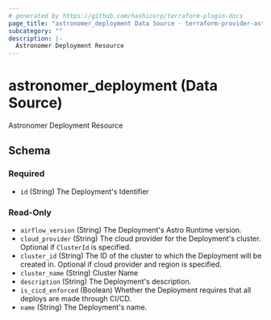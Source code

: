 ```yaml
---
# generated by https://github.com/hashicorp/terraform-plugin-docs
page_title: "astronomer_deployment Data Source - terraform-provider-astronomer"
subcategory: ""
description: |-
  Astronomer Deployment Resource
---
```


# astronomer_deployment (Data Source)

Astronomer Deployment Resource



<!-- schema generated by tfplugindocs -->
## Schema

### Required

- `id` (String) The Deployment's Identifier

### Read-Only

- `airflow_version` (String) The Deployment's Astro Runtime version.
- `cloud_provider` (String) The cloud provider for the Deployment's cluster. Optional if `ClusterId` is specified.
- `cluster_id` (String) The ID of the cluster to which the Deployment will be created in. Optional if cloud provider and region is specified.
- `cluster_name` (String) Cluster Name
- `description` (String) The Deployment's description.
- `is_cicd_enforced` (Boolean) Whether the Deployment requires that all deploys are made through CI/CD.
- `name` (String) The Deployment's name.
